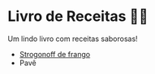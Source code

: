 # Livro de Receitas 👨‍🍳

Um lindo livro com receitas saborosas!

- [Strogonoff de frango](./receitas/strogonoff.md)
- Pavê
